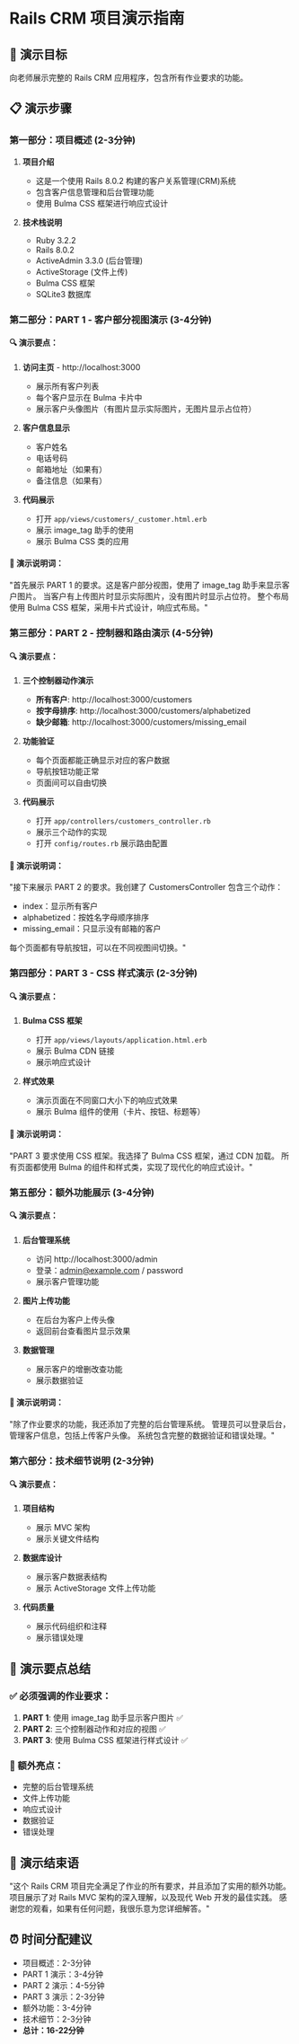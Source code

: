 # Rails CRM 项目演示指南

## 🎯 演示目标
向老师展示完整的 Rails CRM 应用程序，包含所有作业要求的功能。

## 📋 演示步骤

### 第一部分：项目概述 (2-3分钟)
1. **项目介绍**
   - 这是一个使用 Rails 8.0.2 构建的客户关系管理(CRM)系统
   - 包含客户信息管理和后台管理功能
   - 使用 Bulma CSS 框架进行响应式设计

2. **技术栈说明**
   - Ruby 3.2.2
   - Rails 8.0.2
   - ActiveAdmin 3.3.0 (后台管理)
   - ActiveStorage (文件上传)
   - Bulma CSS 框架
   - SQLite3 数据库

### 第二部分：PART 1 - 客户部分视图演示 (3-4分钟)

#### 🔍 演示要点：
1. **访问主页** - http://localhost:3000
   - 展示所有客户列表
   - 每个客户显示在 Bulma 卡片中
   - 展示客户头像图片（有图片显示实际图片，无图片显示占位符）

2. **客户信息显示**
   - 客户姓名
   - 电话号码
   - 邮箱地址（如果有）
   - 备注信息（如果有）

3. **代码展示**
   - 打开 `app/views/customers/_customer.html.erb`
   - 展示 image_tag 助手的使用
   - 展示 Bulma CSS 类的应用

#### 📝 演示说明词：
"首先展示 PART 1 的要求。这是客户部分视图，使用了 image_tag 助手来显示客户图片。
当客户有上传图片时显示实际图片，没有图片时显示占位符。
整个布局使用 Bulma CSS 框架，采用卡片式设计，响应式布局。"

### 第三部分：PART 2 - 控制器和路由演示 (4-5分钟)

#### 🔍 演示要点：
1. **三个控制器动作演示**
   - **所有客户**: http://localhost:3000/customers
   - **按字母排序**: http://localhost:3000/customers/alphabetized
   - **缺少邮箱**: http://localhost:3000/customers/missing_email

2. **功能验证**
   - 每个页面都能正确显示对应的客户数据
   - 导航按钮功能正常
   - 页面间可以自由切换

3. **代码展示**
   - 打开 `app/controllers/customers_controller.rb`
   - 展示三个动作的实现
   - 打开 `config/routes.rb` 展示路由配置

#### 📝 演示说明词：
"接下来展示 PART 2 的要求。我创建了 CustomersController 包含三个动作：
- index：显示所有客户
- alphabetized：按姓名字母顺序排序
- missing_email：只显示没有邮箱的客户

每个页面都有导航按钮，可以在不同视图间切换。"

### 第四部分：PART 3 - CSS 样式演示 (2-3分钟)

#### 🔍 演示要点：
1. **Bulma CSS 框架**
   - 打开 `app/views/layouts/application.html.erb`
   - 展示 Bulma CDN 链接
   - 展示响应式设计

2. **样式效果**
   - 演示页面在不同窗口大小下的响应式效果
   - 展示 Bulma 组件的使用（卡片、按钮、标题等）

#### 📝 演示说明词：
"PART 3 要求使用 CSS 框架。我选择了 Bulma CSS 框架，通过 CDN 加载。
所有页面都使用 Bulma 的组件和样式类，实现了现代化的响应式设计。"

### 第五部分：额外功能展示 (3-4分钟)

#### 🔍 演示要点：
1. **后台管理系统**
   - 访问 http://localhost:3000/admin
   - 登录：admin@example.com / password
   - 展示客户管理功能

2. **图片上传功能**
   - 在后台为客户上传头像
   - 返回前台查看图片显示效果

3. **数据管理**
   - 展示客户的增删改查功能
   - 展示数据验证

#### 📝 演示说明词：
"除了作业要求的功能，我还添加了完整的后台管理系统。
管理员可以登录后台，管理客户信息，包括上传客户头像。
系统包含完整的数据验证和错误处理。"

### 第六部分：技术细节说明 (2-3分钟)

#### 🔍 演示要点：
1. **项目结构**
   - 展示 MVC 架构
   - 展示关键文件结构

2. **数据库设计**
   - 展示客户数据表结构
   - 展示 ActiveStorage 文件上传功能

3. **代码质量**
   - 展示代码组织和注释
   - 展示错误处理

## 🎯 演示要点总结

### ✅ 必须强调的作业要求：
1. **PART 1**: 使用 image_tag 助手显示客户图片 ✅
2. **PART 2**: 三个控制器动作和对应的视图 ✅
3. **PART 3**: 使用 Bulma CSS 框架进行样式设计 ✅

### 🌟 额外亮点：
- 完整的后台管理系统
- 文件上传功能
- 响应式设计
- 数据验证
- 错误处理

## 📝 演示结束语

"这个 Rails CRM 项目完全满足了作业的所有要求，并且添加了实用的额外功能。
项目展示了对 Rails MVC 架构的深入理解，以及现代 Web 开发的最佳实践。
感谢您的观看，如果有任何问题，我很乐意为您详细解答。"

## ⏰ 时间分配建议
- 项目概述：2-3分钟
- PART 1 演示：3-4分钟
- PART 2 演示：4-5分钟
- PART 3 演示：2-3分钟
- 额外功能：3-4分钟
- 技术细节：2-3分钟
- **总计：16-22分钟**
